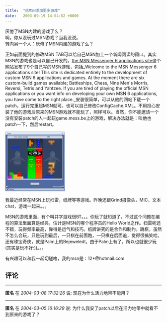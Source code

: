 ```yaml
---
title:  "给MSN添加更多游戏"
date:   2003-09-19 14:54:52 +0800
---
```


厌倦了MSN内建的游戏了么？  
啊，你从没玩过MSN游戏？当我没说。  
转向另一个人：厌倦了MSN内建的游戏了么？  

正如前面提到的修改MSN TAB可以给自己MSN加上一个新闻阅读的窗口。其实MSN的游戏也是可以自己开发的。[the MSN Messenger 6 applications site](http://games.mess.be/)这个网站发布了9个自己写的MSN游戏，包括_Welcome to the MSN Messenger 6 applications site! This site is dedicated entirely to the development of custom MSN 6 applications and games. At the moment there are six custom-build games available; Battleships, Chess, Nine Men's Morris, Reversi, Tetris and Yahtzee. If you are tired of playing the official MSN applications or you want info on developing your own MSN 6 applications, you have come to the right place._安装很简单，可以从他的网站下载一个patch，运行完重起MSN就可。也可以自己修改ConfigCache.XML。不用担心安装了他的游戏后原来的MSN游戏就不能玩了，照样可以。当然，你不能邀请一个没有安装patch的人一起玩game.mess.be上的游戏，解决办法就是：叫他也patch一下，然后restart。  

![](/images/2011/msn6/msngamemess.gif)  

我最近经常在MSN上玩扫雷，纸牌等等游戏。昨晚还跟Grind摄像头，MIC，文本chat，游戏一起来。。。  

MSN的游戏里面，有个叫井字游戏很BT。。。你玩了就知道了，不过这个问题在编程的算法里面算是经典，估计是MSN的哪个程序员的Hello World之作。扫雷呢还不错，玩得频率最高，靠得是运气和技巧。纸牌讲究的是合作和制约。跳棋，虽然不怎么会玩，只是玩到最后，一只棋在前面跑，一只棋在后面追，觉得很搞笑哈。还有珠宝奇侠，就是Palm上的Bejeweled!。由于Palm上有了，所以也就很少玩(其实是玩不好:))。。。  

有兴趣可以和我一起切磋咯，我的msn是：12*@hotmail.com  


## 评论

*****
**匿名** 在 *2004-03-08 17:32:26* 说: 现在为什么活力地带不能用？

*****
**匿名** 在 *2004-03-05 16:16:29* 说: 为什么我安了patch以后在活力地带中就看不到原来的游戏了？

